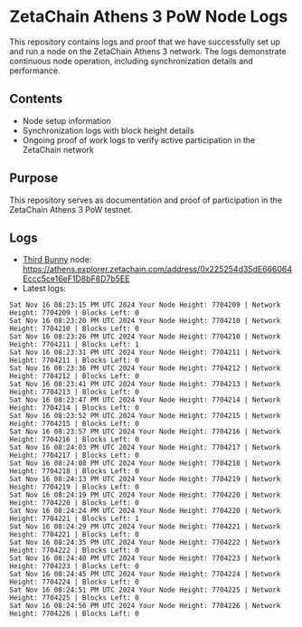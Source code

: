 # ZetaChain Athens 3 PoW Node Logs
This repository contains logs and proof that we have successfully set up and run a node on the ZetaChain Athens 3 network. The logs demonstrate continuous node operation, including synchronization details and performance.

## Contents
- Node setup information
- Synchronization logs with block height details
- Ongoing proof of work logs to verify active participation in the ZetaChain network

## Purpose
This repository serves as documentation and proof of participation in the ZetaChain Athens 3 PoW testnet.

## Logs

- [Third Bunny](https://thirdbunny.xyz/) node: https://athens.explorer.zetachain.com/address/0x225254d35dE666064Eccc5ce16eF1D8bF8D7b5EE
- Latest logs:
```
Sat Nov 16 08:23:15 PM UTC 2024 Your Node Height: 7704209 | Network Height: 7704209 | Blocks Left: 0
Sat Nov 16 08:23:20 PM UTC 2024 Your Node Height: 7704210 | Network Height: 7704210 | Blocks Left: 0
Sat Nov 16 08:23:26 PM UTC 2024 Your Node Height: 7704210 | Network Height: 7704211 | Blocks Left: 1
Sat Nov 16 08:23:31 PM UTC 2024 Your Node Height: 7704211 | Network Height: 7704211 | Blocks Left: 0
Sat Nov 16 08:23:36 PM UTC 2024 Your Node Height: 7704212 | Network Height: 7704212 | Blocks Left: 0
Sat Nov 16 08:23:41 PM UTC 2024 Your Node Height: 7704213 | Network Height: 7704213 | Blocks Left: 0
Sat Nov 16 08:23:47 PM UTC 2024 Your Node Height: 7704214 | Network Height: 7704214 | Blocks Left: 0
Sat Nov 16 08:23:52 PM UTC 2024 Your Node Height: 7704215 | Network Height: 7704215 | Blocks Left: 0
Sat Nov 16 08:23:57 PM UTC 2024 Your Node Height: 7704216 | Network Height: 7704216 | Blocks Left: 0
Sat Nov 16 08:24:03 PM UTC 2024 Your Node Height: 7704217 | Network Height: 7704217 | Blocks Left: 0
Sat Nov 16 08:24:08 PM UTC 2024 Your Node Height: 7704218 | Network Height: 7704218 | Blocks Left: 0
Sat Nov 16 08:24:13 PM UTC 2024 Your Node Height: 7704219 | Network Height: 7704219 | Blocks Left: 0
Sat Nov 16 08:24:19 PM UTC 2024 Your Node Height: 7704220 | Network Height: 7704220 | Blocks Left: 0
Sat Nov 16 08:24:24 PM UTC 2024 Your Node Height: 7704220 | Network Height: 7704221 | Blocks Left: 1
Sat Nov 16 08:24:29 PM UTC 2024 Your Node Height: 7704221 | Network Height: 7704221 | Blocks Left: 0
Sat Nov 16 08:24:35 PM UTC 2024 Your Node Height: 7704222 | Network Height: 7704222 | Blocks Left: 0
Sat Nov 16 08:24:40 PM UTC 2024 Your Node Height: 7704223 | Network Height: 7704223 | Blocks Left: 0
Sat Nov 16 08:24:45 PM UTC 2024 Your Node Height: 7704224 | Network Height: 7704224 | Blocks Left: 0
Sat Nov 16 08:24:51 PM UTC 2024 Your Node Height: 7704225 | Network Height: 7704225 | Blocks Left: 0
Sat Nov 16 08:24:56 PM UTC 2024 Your Node Height: 7704226 | Network Height: 7704226 | Blocks Left: 0
```
